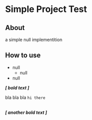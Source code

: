 # Simple Project Test


## About

a simple null implementition


## How to use

* null
  - null
* null

***[ bold text ]*** <br />

bla bla bla <code>hi there</code><br /><br />

***[ another bold text ]***
